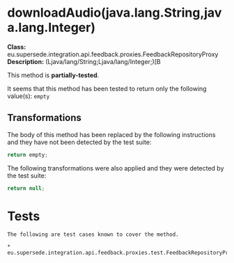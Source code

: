 # downloadAudio(java.lang.String,java.lang.Integer)

**Class:** eu.supersede.integration.api.feedback.proxies.FeedbackRepositoryProxy
**Description:** (Ljava/lang/String;Ljava/lang/Integer;)[B

This method is **partially-tested**.

It seems that this method has been tested to return only the following value(s): `empty`


## Transformations


The body of this method has been replaced by the following instructions and they have not been detected by the test suite:

```Java
return empty;
```

The following transformations were also applied and they were detected by the test suite:

```Java
return null;
```




# Tests
    The following are test cases known to cover the method.

    * eu.supersede.integration.api.feedback.proxies.test.FeedbackRepositoryProxyTest.eu.supersede.integration.api.feedback.proxies.test.FeedbackRepositoryProxyTest 


